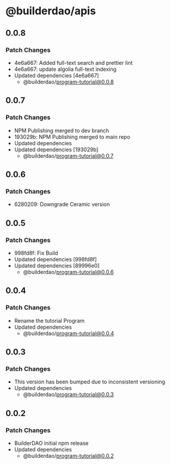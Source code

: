 # @builderdao/apis

## 0.0.8

### Patch Changes

- 4e6a667: Added full-text search and prettier lint
- 4e6a667: update algolia full-text indexing
- Updated dependencies [4e6a667]
  - @builderdao/program-tutorial@0.0.8

## 0.0.7

### Patch Changes

- NPM Publishing merged to dev branch
- 193029b: NPM Publishing merged to main repo
- Updated dependencies
- Updated dependencies [193029b]
  - @builderdao/program-tutorial@0.0.7

## 0.0.6

### Patch Changes

- 6280209: Downgrade Ceramic version

## 0.0.5

### Patch Changes

- 998fd8f: Fix Build
- Updated dependencies [998fd8f]
- Updated dependencies [89996e0]
  - @builderdao/program-tutorial@0.0.6

## 0.0.4

### Patch Changes

- Rename the tutorial Program
- Updated dependencies
  - @builderdao/program-tutorial@0.0.4

## 0.0.3

### Patch Changes

- This version has been bumped due to inconsistent versioning
- Updated dependencies
  - @builderdao/program-tutorial@0.0.3

## 0.0.2

### Patch Changes

- BuilderDAO initial npm release
- Updated dependencies
  - @builderdao/program-tutorial@0.0.2
